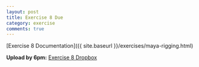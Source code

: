 ```yaml
---
layout: post
title: Exercise 8 Due
category: exercise
comments: true
---
```


[Exercise 8 Documentation]({{ site.baseurl }}/exercises/maya-rigging.html)

**Upload by 6pm:** [Exercise 8 Dropbox](https://psu.box.com/signup/collablink/d_6058208509/11d6a4d8e9e573)
